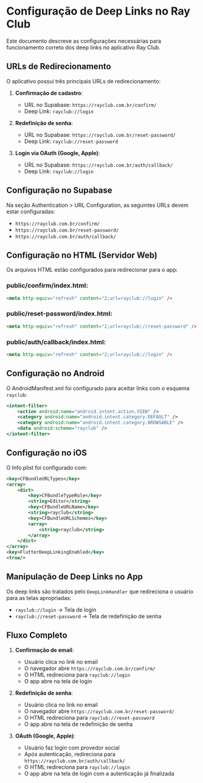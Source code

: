 # Configuração de Deep Links no Ray Club

Este documento descreve as configurações necessárias para funcionamento correto dos deep links no aplicativo Ray Club.

## URLs de Redirecionamento

O aplicativo possui três principais URLs de redirecionamento:

1. **Confirmação de cadastro**:
   - URL no Supabase: `https://rayclub.com.br/confirm/`
   - Deep Link: `rayclub://login`

2. **Redefinição de senha**:
   - URL no Supabase: `https://rayclub.com.br/reset-password/`
   - Deep Link: `rayclub://reset-password`

3. **Login via OAuth (Google, Apple)**:
   - URL no Supabase: `https://rayclub.com.br/auth/callback/`
   - Deep Link: `rayclub://login`

## Configuração no Supabase

Na seção Authentication > URL Configuration, as seguintes URLs devem estar configuradas:

- `https://rayclub.com.br/confirm/`
- `https://rayclub.com.br/reset-password/`
- `https://rayclub.com.br/auth/callback/`

## Configuração no HTML (Servidor Web)

Os arquivos HTML estão configurados para redirecionar para o app:

### public/confirm/index.html:
```html
<meta http-equiv="refresh" content="2;url=rayclub://login" />
```

### public/reset-password/index.html:
```html
<meta http-equiv="refresh" content="2;url=rayclub://reset-password" />
```

### public/auth/callback/index.html:
```html
<meta http-equiv="refresh" content="2;url=rayclub://login" />
```

## Configuração no Android

O AndroidManifest.xml foi configurado para aceitar links com o esquema `rayclub`:

```xml
<intent-filter>
    <action android:name="android.intent.action.VIEW" />
    <category android:name="android.intent.category.DEFAULT" />
    <category android:name="android.intent.category.BROWSABLE" />
    <data android:scheme="rayclub" />
</intent-filter>
```

## Configuração no iOS

O Info.plist foi configurado com:

```xml
<key>CFBundleURLTypes</key>
<array>
    <dict>
        <key>CFBundleTypeRole</key>
        <string>Editor</string>
        <key>CFBundleURLName</key>
        <string>rayclub</string>
        <key>CFBundleURLSchemes</key>
        <array>
            <string>rayclub</string>
        </array>
    </dict>
</array>
<key>FlutterDeepLinkingEnabled</key>
<true/>
```

## Manipulação de Deep Links no App

Os deep links são tratados pelo `DeepLinkHandler` que redireciona o usuário para as telas apropriadas:

- `rayclub://login` → Tela de login
- `rayclub://reset-password` → Tela de redefinição de senha

## Fluxo Completo

1. **Confirmação de email**:
   - Usuário clica no link no email
   - O navegador abre `https://rayclub.com.br/confirm/` 
   - O HTML redireciona para `rayclub://login`
   - O app abre na tela de login

2. **Redefinição de senha**:
   - Usuário clica no link no email
   - O navegador abre `https://rayclub.com.br/reset-password/`
   - O HTML redireciona para `rayclub://reset-password`
   - O app abre na tela de redefinição de senha

3. **OAuth (Google, Apple)**:
   - Usuário faz login com provedor social
   - Após autenticação, redireciona para `https://rayclub.com.br/auth/callback/`
   - O HTML redireciona para `rayclub://login`
   - O app abre na tela de login com a autenticação já finalizada 